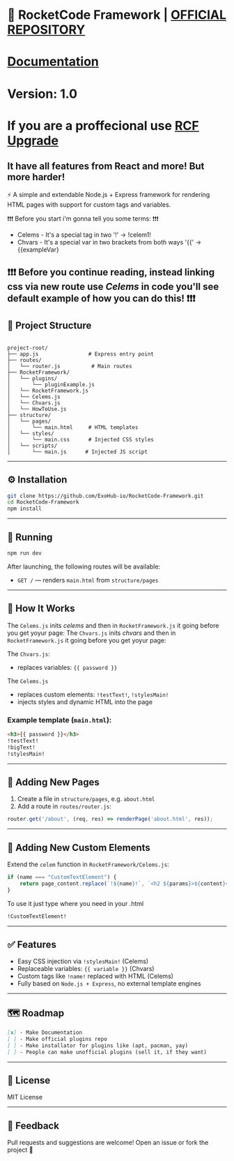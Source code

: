 # 🚀 RocketCode Framework | [OFFICIAL REPOSITORY](<https://github.com/ExoHub-io/RocketCode-Framework/>)
# [Documentation](<https://avirts-organization.gitbook.io/rocketcode-framework-documentation/>)
# Version: 1.0


# If you are a proffecional use [RCF Upgrade](<https://github.com/ExoHub-io/RocketCode-Framework-Upgraded>)
## It have all  features from React and more! But more harder!

⚡ A simple and extendable Node.js + Express framework for rendering HTML pages with support for custom tags and variables.

❗❗❗  Before you start i'm gonna tell you some terms: ❗❗❗ 
* Celems - It's a special tag in two '!' -> !celem1!
* Chvars - It's a special var in two brackets from both ways '{{' -> {{exampleVar}

❗❗❗ Before you continue reading, instead linking css via new route use *Celems* in code you'll see default example of how you can do this! ❗❗❗ 
---

## 📁 Project Structure

```

project-root/
├── app.js                # Express entry point
├── routes/
│   └── router.js          # Main routes
├── RocketFramework/
│   └── plugins/
│       └── pluginExample.js
│   └── RocketFramework.js
│   └── Celems.js
│   └── Chvars.js
│   └── HowToUse.js
├── structure/
│   └── pages/
│       └── main.html     # HTML templates
│   └── styles/
│       └── main.css      # Injected CSS styles
│   └── scripts/
│       └── main.js      # Injected JS script

````

---

## ⚙️ Installation

```bash
git clone https://github.com/ExoHub-io/RocketCode-Framework.git
cd RocketCode-Framework
npm install
````

---

## 🚀 Running

```bash
npm run dev
```

After launching, the following routes will be available:

* `GET /` — renders `main.html` from `structure/pages`

---

## 🔧 How It Works

The `Celems.js` inits *celems* and then in `RocketFramework.js` it going before you get yoyur page:
The `Chvars.js` inits *chvars* and then in `RocketFramework.js` it going before you get yoyur page:

The `Chvars.js`:
* replaces variables: `{{ password }}`

The `Celems.js`
* replaces custom elements: `!testText!`, `!stylesMain!`
* injects styles and dynamic HTML into the page

### Example template (`main.html`):

```html
<h3>{{ password }}</h3>
!testText!
!bigText!
!stylesMain!
```

---

## 📌 Adding New Pages

1. Create a file in `structure/pages`, e.g. `about.html`
2. Add a route in `routes/router.js`:

```js
router.get('/about', (req, res) => renderPage('about.html', res));
```

---

## 🧩 Adding New Custom Elements

Extend the `celem` function in `RocketFramework/Celems.js`:

```js
if (name === "CustomTextElement") {
    return page_content.replace(`!${name}!`, `<h2 ${params}>${content}</h2>`);
}
```

To use it just type where you need in your .html
```html
!CustomTextElement!
```

---

## ✅ Features

* Easy CSS injection via `!stylesMain!` (Celems)
* Replaceable variables: `{{ variable }}` (Chvars)
* Custom tags like `!name!` replaced with HTML (Celems)
* Fully based on `Node.js + Express`, no external template engines

---

## 🗺 Roadmap
```md
[x] - Make Documentation
[ ] - Make official plugins repo
[ ] - Make installator for plugins like (apt, pacman, yay)
[ ] - People can make unofficial plugins (sell it, if they want)
```
---

## 📄 License

MIT License

---

## 💬 Feedback

Pull requests and suggestions are welcome! Open an issue or fork the project 🙌

